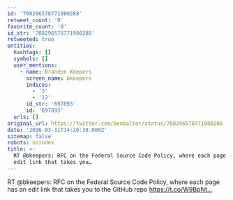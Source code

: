 ```yaml
---
id: '708296578771980288'
retweet_count: '0'
favorite_count: '0'
id_str: '708296578771980288'
retweeted: true
entities:
  hashtags: []
  symbols: []
  user_mentions:
    - name: Brandon Keepers
      screen_name: bkeepers
      indices:
        - '3'
        - '12'
      id_str: '697893'
      id: '697893'
  urls: []
original_url: https://twitter.com/benbalter/status/708296578771980288
date: '2016-03-11T14:20:38.000Z'
sitemap: false
robots: noindex
title: >-
  RT @bkeepers: RFC on the Federal Source Code Policy, where each page has an
  edit link that takes you…
---
```


RT @bkeepers: RFC on the Federal Source Code Policy, where each page has an edit link that takes you to the GitHub repo https://t.co/W9BpNt…
